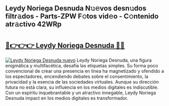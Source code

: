 ## Leydy Noriega Desnuda N𝚞𝚎vos desn𝚞dos filtr𝚊dos - Parts-ZPW F𝚘tos vid𝚎o - C𝚘ntenido atr𝚊ctivo 42WRp

# <h2><a href="http://mb1gvp4.tromn.icu/?c=Leydy+Noriega+Desnuda">🔗👉👉👉 Leydy Noriega Desnuda 🔗🔗</a></h2>

[![Leydy Noriega Desnuda nuevo](https://i.imgur.com/pEAQMta.gif)](http://mb1gvp4.tromn.icu/?c=Leydy+Noriega+Desnuda)
Leydy Noriega Desnuda, una figura enigmática y multifacética, desafía las etiquetas simples. Su forma poco convencional de crear una presencia en línea ha magnetizado y ofendido a los espectadores, encendiendo debates sobre el consentimiento, la privacidad y la esencia de las sociedades virtuales. Aunque su dirección futura no está clara, su influencia en los medios digitales es indiscutible. Con un espíritu inquebrantable y un atractivo innegable, Leydy Noriega Desnuda impact en los medios digitales es transformador.
